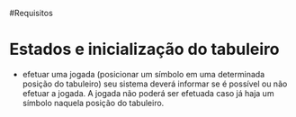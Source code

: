 #Requisitos

# Estados e inicialização do tabuleiro

* efetuar uma jogada (posicionar um símbolo em uma
determinada posição do tabuleiro) seu sistema deverá
informar se é possível ou não efetuar a jogada. A jogada não
poderá ser efetuada caso já haja um símbolo naquela
posição do tabuleiro. 
